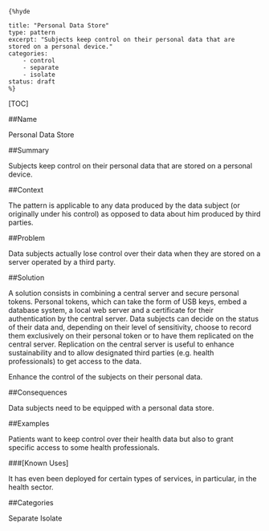     {%hyde

    title: "Personal Data Store"
    type: pattern
    excerpt: "Subjects keep control on their personal data that are
    stored on a personal device."
    categories: 
        - control
        - separate
        - isolate
    status: draft
    %}

[TOC]

##Name
<!--Primary name the pattern is known by.-->

Personal Data Store

<!--###[Also Known As]-->
<!-- All other names the pattern is known by.-->



##Summary
<!-- One short paragraph summarising the pattern.-->

Subjects keep control on their personal data that are stored on a
personal device.

##Context
<!-- The situations in which the pattern may apply.-->

The pattern is applicable to any data produced by the data subject (or
originally under his control) as opposed to data about him produced by
third parties.

##Problem
<!-- The problem a pattern addresses, including a list of forces describing why a problem might be difficult to solve.-->

Data subjects actually lose control over their data when they are
stored on a server operated by a third party.

##Solution
<!-- A concise description of how the pattern addresses the problem.-->

A solution consists in combining a central server and secure personal
tokens. Personal tokens, which can take the form of USB keys, embed a
database system, a local web server and a certificate for their
authentication by the central server. Data subjects can decide on the
status of their data and, depending on their level of sensitivity,
choose to record them exclusively on their personal token or to have
them replicated on the central server. Replication on the central
server is useful to enhance sustainability and to allow designated
third parties (e.g. health professionals) to get access to the data.

<!--goals-->
Enhance the control of the subjects on their personal data.

<!--###[Structure]-->
<!--A detailed specification of the structural aspects of the pattern. A class diagram if applicable.-->



<!--###[Implementation]-->
<!--Guidelines for implementing the pattern; code fragments; suggested PETS; policy fragments.-->



##Consequences
<!--The advantages (benefits) and disadvantages (liabilities) of applying the pattern.-->



<!--constraints and consequences-->
Data subjects need to be equipped with a personal data store.

<!--###[Constraints]-->
<!-- limitations as a consequence of applying the pattern.-->



##Examples
<!--Motivational example to see how the pattern is applied.-->

Patients want to keep control over their health data but also to grant
specific access to some health professionals.

###[Known Uses]
<!-- Pointers to various applications of the pattern.-->

It has even been deployed for certain types of services, in
particular, in the health sector.

<!--##See Also-->
<!-- Any pointers to relevant information, not contained in the subfields below.-->



<!--###[Related Patterns]-->
<!-- Supporting and conflicting patterns-->



<!--###[Sources]-->
<!-- References to the original source of the pattern.-->



<!--##General Comments-->
<!-- Separate discussion on the pattern.-->



##Categories
<!-- Placeholder for future agreed upon categories as per collaboration's evaluation.-->

Separate
Isolate

<!--##Tags-->
<!-- User definable descriptors for additional correlation.-->


